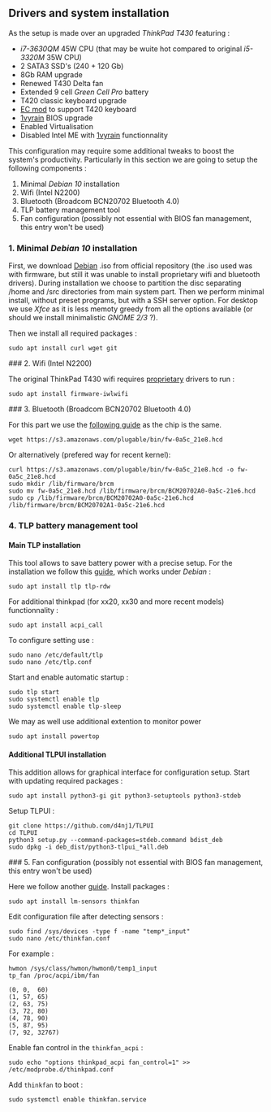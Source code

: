 ## Drivers and system installation

As the setup is made over an upgraded *ThinkPad T430* featuring :

- *i7-3630QM* 45W CPU (that may be wuite hot compared to original *i5-3320M* 35W CPU)
- 2 SATA3 SSD's (240 + 120 Gb) 
- 8Gb RAM upgrade
- Renewed T430 Delta fan
- Extended 9 cell *Green Cell Pro* battery
- T420 classic keyboard upgrade
- [EC mod](https://github.com/hamishcoleman/thinkpad-ec) to support T420 keyboard
- [1vyrain](https://github.com/n4ru/1vyrain) BIOS upgrade
- Enabled Virtualisation
- Disabled Intel ME with [1vyrain](https://github.com/n4ru/1vyrain) functionnality

This configuration may require some additional tweaks to boost the system's productivity.
Particularly in this section we are going to setup the following components :

1. Minimal *Debian 10* installation
2. Wifi (Intel N2200)
3. Bluetooth (Broadcom BCN20702 Bluetooth 4.0)
4. TLP battery management tool
5. Fan configuration (possibly not essential with BIOS fan management, this entry won't be used)

### 1. Minimal *Debian 10* installation

First, we download [Debian](https://www.debian.org/releases/index.fr.html) .iso from official repository (the .iso used was with firmware, but still it was unable to install proprietary wifi and bluetooth drivers).
During installation we choose to partition the disc separating /home and /src directories from main system part. 
Then we perform minimal install, without preset programs, but with a SSH server option.
For desktop we use *Xfce* as it is less memoty greedy from all the options available (or should we install minimalistic *GNOME 2/3* ?).

Then we install all required packages :

```
sudo apt install curl wget git
```

### 2. Wifi (Intel N2200)

The original ThinkPad T430 wifi requires [proprietary](https://wiki.debian.org/fr/iwlwifi) drivers to run :

```
sudo apt install firmware-iwlwifi
```

### 3. Bluetooth (Broadcom BCN20702 Bluetooth 4.0)

For this part we use the [following guide](https://plugable.com/2014/06/23/plugable-usb-bluetooth-adapter-solving-hfphsp-profile-issues-on-linux/) as the chip is the same.

```
wget https://s3.amazonaws.com/plugable/bin/fw-0a5c_21e8.hcd
```

Or alternatively (prefered way for recent kernel):

```
curl https://s3.amazonaws.com/plugable/bin/fw-0a5c_21e8.hcd -o fw-0a5c_21e8.hcd
sudo mkdir /lib/firmware/brcm
sudo mv fw-0a5c_21e8.hcd /lib/firmware/brcm/BCM20702A0-0a5c-21e6.hcd
sudo cp /lib/firmware/brcm/BCM20702A0-0a5c-21e6.hcd /lib/firmware/brcm/BCM20702A1-0a5c-21e6.hcd
```

### 4. TLP battery management tool

#### Main TLP installation

This tool allows to save battery power with a precise setup.
For the installation we follow this [guide](http://doc.ubuntu-fr.org/tlp), which works under *Debian* :

```
sudo apt install tlp tlp-rdw 
```

For additional thinkpad (for xx20, xx30 and more recent models) functionnality :

```
sudo apt install acpi_call
```

To configure setting use :

```
sudo nano /etc/default/tlp
sudo nano /etc/tlp.conf
```

Start and enable automatic startup :

```
sudo tlp start
sudo systemctl enable tlp
sudo systemctl enable tlp-sleep
```

We may as well use additional extention to monitor power

```
sudo apt install powertop
```

#### Additional TLPUI installation

This addition allows for graphical interface for configuration setup.
Start with updating required packages :

```
sudo apt install python3-gi git python3-setuptools python3-stdeb
```

Setup TLPUI :

```
git clone https://github.com/d4nj1/TLPUI
cd TLPUI
python3 setup.py --command-packages=stdeb.command bdist_deb
sudo dpkg -i deb_dist/python3-tlpui_*all.deb
```

### 5. Fan configuration (possibly not essential with BIOS fan management, this entry won't be used)

Here we follow another [guide](https://gist.github.com/Yatoom/1c80b8afe7fa47a938d3b667ce234559).
Install packages :

```
sudo apt install lm-sensors thinkfan
```

Edit configuration file after detecting sensors :

```
sudo find /sys/devices -type f -name "temp*_input"
sudo nano /etc/thinkfan.conf
```

For example :

```
hwmon /sys/class/hwmon/hwmon0/temp1_input 
tp_fan /proc/acpi/ibm/fan  

(0,	0,	60) 
(1,	57,	65) 
(2,	63,	75) 
(3,	72,	80) 
(4,	78,	90) 
(5,	87,	95) 
(7,	92,	32767)
```

Enable fan control in the `thinkfan_acpi` :

```
sudo echo "options thinkpad_acpi fan_control=1" >> /etc/modprobe.d/thinkpad.conf
```

Add `thinkfan` to boot :

```
sudo systemctl enable thinkfan.service
```